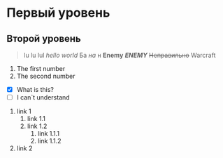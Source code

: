 # Первый уровень
## Второй уровень

> lu lu lul 
*hello world*
Ба *на* н 
**Enemy**
***ENEMY***
~~Неправильно~~
> Warcraft 

1. The first number
2. The second number

- [x] What is this?
- [ ] I can`t understand
1. link 1
    1. link 1.1
    2. link 1.2
        1. link 1.1.1
        2. link 1.1.2
1. link 2

